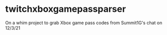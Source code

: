 # twitchxboxgamepassparser
On a whim project to grab Xbox game pass codes from Summit1G's chat on 12/3/21
